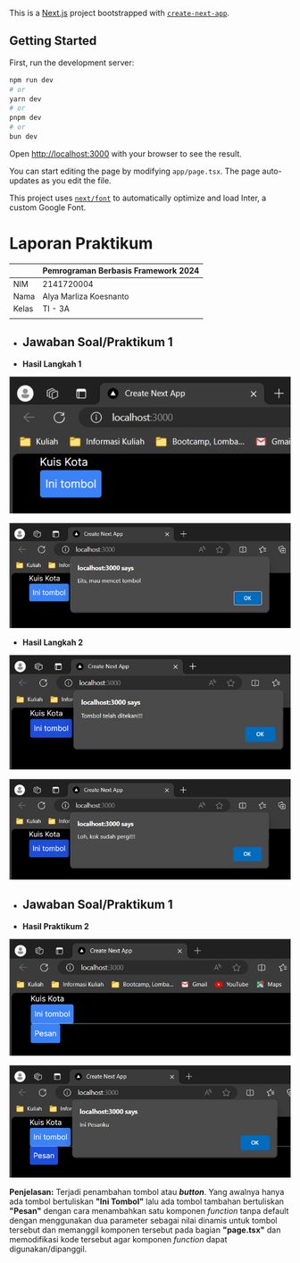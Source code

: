 This is a [Next.js](https://nextjs.org/) project bootstrapped with [`create-next-app`](https://github.com/vercel/next.js/tree/canary/packages/create-next-app).

## Getting Started

First, run the development server:

```bash
npm run dev
# or
yarn dev
# or
pnpm dev
# or
bun dev
```

Open [http://localhost:3000](http://localhost:3000) with your browser to see the result.

You can start editing the page by modifying `app/page.tsx`. The page auto-updates as you edit the file.

This project uses [`next/font`](https://nextjs.org/docs/basic-features/font-optimization) to automatically optimize and load Inter, a custom Google Font.
# **Laporan Praktikum**

|  | Pemrograman Berbasis Framework 2024 |
|--|--|
| NIM | 2141720004 |
| Nama | Alya Marliza Koesnanto |
| Kelas | TI - 3A |
| | |


* ## **Jawaban Soal/Praktikum 1**
- **Hasil Langkah 1**

![Screenshot](assets-report/01.png)

![Screenshot](assets-report/02.png)

- **Hasil Langkah 2**

![Screenshot](assets-report/03.png)

![Screenshot](assets-report/04.png)

* ## **Jawaban Soal/Praktikum 1**

- **Hasil Praktikum 2**

![Screenshot](assets-report/05.png)

![Screenshot](assets-report/06.png)

**Penjelasan:**
Terjadi penambahan tombol atau **_button_**. Yang awalnya hanya ada tombol bertuliskan **"Ini Tombol"** lalu ada tombol tambahan bertuliskan **"Pesan"** dengan cara menambahkan satu komponen _function_ tanpa default dengan menggunakan dua parameter sebagai nilai dinamis untuk tombol tersebut dan memanggil komponen tersebut pada bagian **"page.tsx"** dan memodifikasi kode tersebut agar komponen _function_ dapat digunakan/dipanggil.

